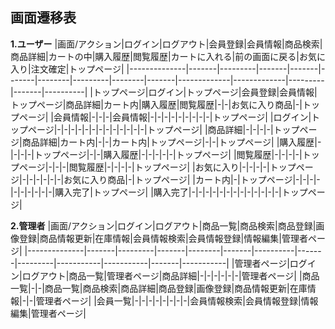 ## 画面遷移表

**1.ユーザー**
|画面/アクション|ログイン|ログアウト|会員登録|会員情報|商品検索|商品詳細|カートの中|購入履歴|閲覧履歴|カートに入れる|前の画面に戻る|お気に入り|注文確定|トップページ|
|--------------|-------|---------|-------|-------|-------|--------|---------|--------|-------|-------------|-------------|---------|-------|----------|
|トップページ|ログイン|トップページ|会員登録|会員情報|トップページ|商品詳細|カート内|購入履歴|閲覧履歴|-|-|お気に入り商品|-|トップページ|
|会員情報|-|-|-|会員情報|-|-|-|-|-|-|-|-|-|トップページ|
|ログイン|トップページ|-|-|-|-|-|-|-|-|-|-|-|-|-|トップページ|
|商品詳細|-|-|-|-|トップページ|商品詳細|カート内|-|-|カート内|トップページ|-|-|トップページ|
|購入履歴|-|-|-|-|トップページ|-|-|購入履歴|-|-|-|-|-|トップページ|
|閲覧履歴|-|-|-|-|トップページ|-|-|-|閲覧履歴|-|-|-|-|トップページ|
|お気に入り|-|-|-|-|トップページ|-|-|-|-|-|-|お気に入り商品|-|トップページ|
|カート内|-|トップページ|-|-|-|-|-|-|-|-|-|-|購入完了|トップページ|
|購入完了|-|-|-|-|-|-|-|-|-|-|-|-|-|トップページ|

**2.管理者**
|画面/アクション|ログイン|ログアウト|商品一覧|商品検索|商品登録|画像登録|商品情報更新|在庫情報|会員情報検索|会員情報登録|情報編集|管理者ページ|
|--------------|-------|---------|-------|--------|-------|----------|-------|---------|-----------|-----------|-------|-----------|
|管理者ページ|ログイン|ログアウト|商品一覧|管理者ページ|商品詳細|-|-|-|-|-|-|管理者ページ|
|商品一覧|-|-|商品一覧|商品検索|商品詳細|商品登録|画像登録|商品情報更新|在庫情報|-|-|管理者ページ|
|会員一覧|-|-|-|-|-|-|-|-|会員情報検索|会員情報登録|情報編集|管理者ページ|

